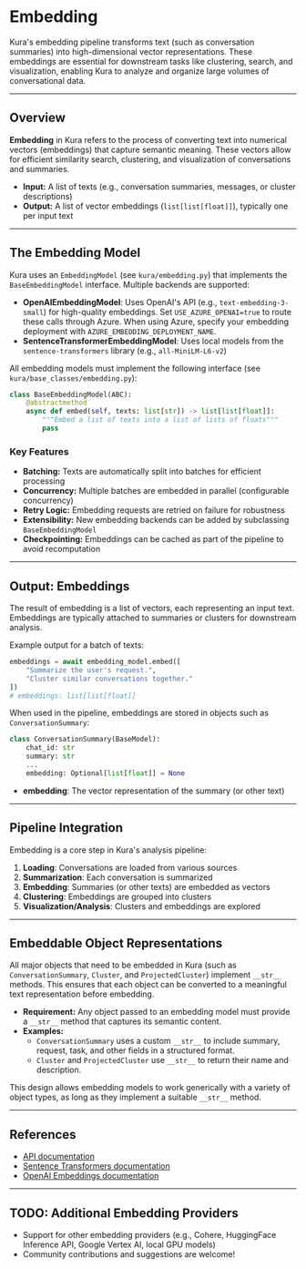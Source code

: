# Embedding

Kura's embedding pipeline transforms text (such as conversation summaries) into high-dimensional vector representations. These embeddings are essential for downstream tasks like clustering, search, and visualization, enabling Kura to analyze and organize large volumes of conversational data.

---

## Overview

**Embedding** in Kura refers to the process of converting text into numerical vectors (embeddings) that capture semantic meaning. These vectors allow for efficient similarity search, clustering, and visualization of conversations and summaries.

- **Input:** A list of texts (e.g., conversation summaries, messages, or cluster descriptions)
- **Output:** A list of vector embeddings (`list[list[float]]`), typically one per input text

---

## The Embedding Model

Kura uses an `EmbeddingModel` (see `kura/embedding.py`) that implements the `BaseEmbeddingModel` interface. Multiple backends are supported:

 - **OpenAIEmbeddingModel**: Uses OpenAI's API (e.g., `text-embedding-3-small`) for high-quality embeddings. Set `USE_AZURE_OPENAI=true` to route these calls through Azure. When using Azure, specify your embedding deployment with `AZURE_EMBEDDING_DEPLOYMENT_NAME`.
- **SentenceTransformerEmbeddingModel**: Uses local models from the `sentence-transformers` library (e.g., `all-MiniLM-L6-v2`)

All embedding models must implement the following interface (see `kura/base_classes/embedding.py`):

```python
class BaseEmbeddingModel(ABC):
    @abstractmethod
    async def embed(self, texts: list[str]) -> list[list[float]]:
        """Embed a list of texts into a list of lists of floats"""
        pass
```

### Key Features

- **Batching:** Texts are automatically split into batches for efficient processing
- **Concurrency:** Multiple batches are embedded in parallel (configurable concurrency)
- **Retry Logic:** Embedding requests are retried on failure for robustness
- **Extensibility:** New embedding backends can be added by subclassing `BaseEmbeddingModel`
- **Checkpointing:** Embeddings can be cached as part of the pipeline to avoid recomputation

---

## Output: Embeddings

The result of embedding is a list of vectors, each representing an input text. Embeddings are typically attached to summaries or clusters for downstream analysis.

Example output for a batch of texts:

```python
embeddings = await embedding_model.embed([
    "Summarize the user's request.",
    "Cluster similar conversations together."
])
# embeddings: list[list[float]]
```

When used in the pipeline, embeddings are stored in objects such as `ConversationSummary`:

```python
class ConversationSummary(BaseModel):
    chat_id: str
    summary: str
    ...
    embedding: Optional[list[float]] = None
```

- **embedding**: The vector representation of the summary (or other text)

---

## Pipeline Integration

Embedding is a core step in Kura's analysis pipeline:

1. **Loading**: Conversations are loaded from various sources
2. **Summarization**: Each conversation is summarized
3. **Embedding**: Summaries (or other texts) are embedded as vectors
4. **Clustering**: Embeddings are grouped into clusters
5. **Visualization/Analysis**: Clusters and embeddings are explored

---

## Embeddable Object Representations

All major objects that need to be embedded in Kura (such as `ConversationSummary`, `Cluster`, and `ProjectedCluster`) implement `__str__` methods. This ensures that each object can be converted to a meaningful text representation before embedding.

- **Requirement:** Any object passed to an embedding model must provide a `__str__` method that captures its semantic content.
- **Examples:**
  - `ConversationSummary` uses a custom `__str__` to include summary, request, task, and other fields in a structured format.
  - `Cluster` and `ProjectedCluster` use `__str__` to return their name and description.

This design allows embedding models to work generically with a variety of object types, as long as they implement a suitable `__str__` method.

---

## References

- [API documentation](../api/index.md)
- [Sentence Transformers documentation](https://www.sbert.net/)
- [OpenAI Embeddings documentation](https://platform.openai.com/docs/guides/embeddings)

---

## TODO: Additional Embedding Providers

- Support for other embedding providers (e.g., Cohere, HuggingFace Inference API, Google Vertex AI, local GPU models)
- Community contributions and suggestions are welcome!
